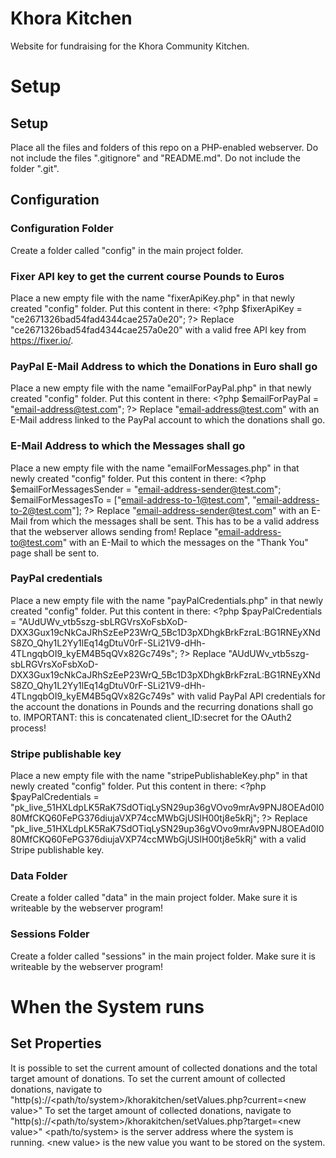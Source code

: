 # Khora Kitchen
Website for fundraising for the Khora Community Kitchen.

# Setup
## Setup
Place all the files and folders of this repo on a PHP-enabled webserver.
Do not include the files ".gitignore" and "README.md".
Do not include the folder ".git".
## Configuration
### Configuration Folder
Create a folder called "config" in the main project folder.
### Fixer API key to get the current course Pounds to Euros
Place a new empty file with the name "fixerApiKey.php" in that newly created "config" folder.
Put this content in there:
&lt;?php $fixerApiKey = "ce2671326bad54fad4344cae257a0e20"; ?&gt;
Replace "ce2671326bad54fad4344cae257a0e20" with a valid free API key from https://fixer.io/.
### PayPal E-Mail Address to which the Donations in Euro shall go
Place a new empty file with the name "emailForPayPal.php" in that newly created "config" folder.
Put this content in there:
&lt;?php $emailForPayPal = "email-address@test.com"; ?&gt;
Replace "email-address@test.com" with an E-Mail address linked to the PayPal account to which the donations shall go.
### E-Mail Address to which the Messages shall go
Place a new empty file with the name "emailForMessages.php" in that newly created "config" folder.
Put this content in there:
&lt;?php $emailForMessagesSender = "email-address-sender@test.com"; $emailForMessagesTo = ["email-address-to-1@test.com", "email-address-to-2@test.com"]; ?&gt;
Replace "email-address-sender@test.com" with an E-Mail from which the messages shall be sent. This has to be a valid address that the webserver allows sending from!
Replace "email-address-to@test.com" with an E-Mail to which the messages on the "Thank You" page shall be sent to.
### PayPal credentials
Place a new empty file with the name "payPalCredentials.php" in that newly created "config" folder.
Put this content in there:
&lt;?php $payPalCredentials = "AUdUWv_vtb5szg-sbLRGVrsXoFsbXoD-DXX3Gux19cNkCaJRhSzEeP23WrQ_5Bc1D3pXDhgkBrkFzraL:BG1RNEyXNdS8ZO_Qhy1L2Yy1lEq14gDtuV0rF-SLi21V9-dHh-4TLngqbOI9_kyEM4B5qQVx82Gc749s"; ?&gt;
Replace "AUdUWv_vtb5szg-sbLRGVrsXoFsbXoD-DXX3Gux19cNkCaJRhSzEeP23WrQ_5Bc1D3pXDhgkBrkFzraL:BG1RNEyXNdS8ZO_Qhy1L2Yy1lEq14gDtuV0rF-SLi21V9-dHh-4TLngqbOI9_kyEM4B5qQVx82Gc749s" with valid PayPal API credentials for the account the donations in Pounds and the recurring donations shall go to.
IMPORTANT: this is concatenated client_ID:secret for the OAuth2 process!
### Stripe publishable key
Place a new empty file with the name "stripePublishableKey.php" in that newly created "config" folder.
Put this content in there:
&lt;?php $payPalCredentials = "pk_live_51HXLdpLK5RaK7SdOTiqLySN29up36gVOvo9mrAv9PNJ8OEAd0I080MfCKQ60FePG376diujaVXP74ccMWbGjUSIH00tj8e5kRj"; ?&gt;
Replace "pk_live_51HXLdpLK5RaK7SdOTiqLySN29up36gVOvo9mrAv9PNJ8OEAd0I080MfCKQ60FePG376diujaVXP74ccMWbGjUSIH00tj8e5kRj" with a valid Stripe publishable key.
### Data Folder
Create a folder called "data" in the main project folder.
Make sure it is writeable by the webserver program!
### Sessions Folder
Create a folder called "sessions" in the main project folder.
Make sure it is writeable by the webserver program!

# When the System runs
## Set Properties
It is possible to set the current amount of collected donations and the total target amount of donations.
To set the current amount of collected donations, navigate to "http(s)://&lt;path/to/system&gt;/khorakitchen/setValues.php?current=&lt;new value&gt;"
To set the target amount of collected donations, navigate to "http(s)://&lt;path/to/system&gt;/khorakitchen/setValues.php?target=&lt;new value&gt;"
&lt;path/to/system&gt; is the server address where the system is running.
&lt;new value&gt; is the new value you want to be stored on the system.
